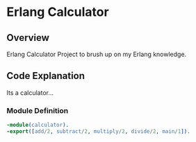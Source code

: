 # Erlang Calculator

## Overview

Erlang Calculator Project to brush up on my Erlang knowledge.

## Code Explanation
Its a calculator...

### Module Definition
```erlang
-module(calculator).
-export([add/2, subtract/2, multiply/2, divide/2, main/1]).
